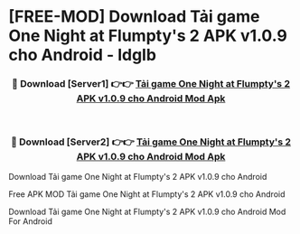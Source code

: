 # [FREE-MOD] Download Tải game One Night at Flumpty's 2 APK v1.0.9 cho Android - ldglb


<div align="center">
<h3>🔴 Download [Server1] 👉👉 <a href="https://apk-comot.site?title=Tải_game_One_Night_at_Flumpty's_2_APK_v1.0.9_cho_Android">Tải game One Night at Flumpty's 2 APK v1.0.9 cho Android Mod Apk</a></h3><br>

<h3>🔴 Download [Server2] 👉👉 <a href="https://apk-comot.site?title=Tải_game_One_Night_at_Flumpty's_2_APK_v1.0.9_cho_Android">Tải game One Night at Flumpty's 2 APK v1.0.9 cho Android Mod Apk</a></h3>
</div>



Download Tải game One Night at Flumpty's 2 APK v1.0.9 cho Android 

Free APK MOD Tải game One Night at Flumpty's 2 APK v1.0.9 cho Android 

Download Tải game One Night at Flumpty's 2 APK v1.0.9 cho Android Mod For Android
